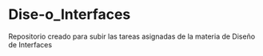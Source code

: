 # Dise-o_Interfaces
Repositorio creado para subir las tareas asignadas de la materia de Diseño de Interfaces

